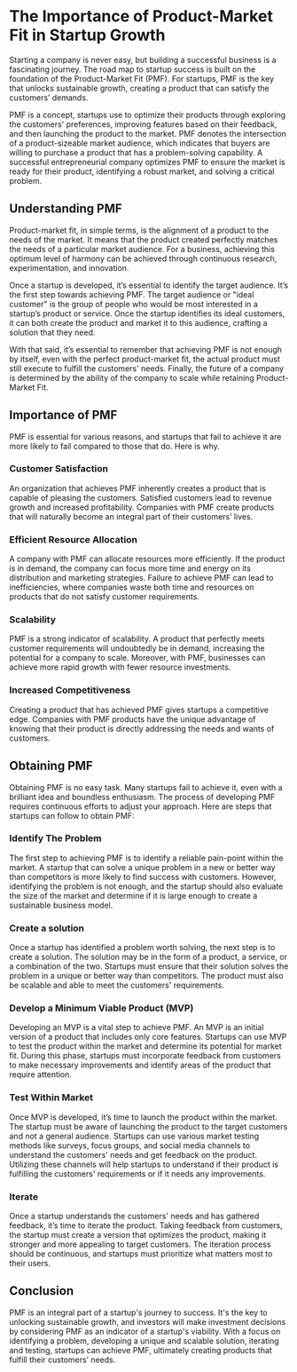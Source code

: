 # The Importance of Product-Market Fit in Startup Growth

Starting a company is never easy, but building a successful business is a fascinating journey. The road map to startup success is built on the foundation of the Product-Market Fit (PMF). For startups, PMF is the key that unlocks sustainable growth, creating a product that can satisfy the customers’ demands.

PMF is a concept, startups use to optimize their products through exploring the customers' preferences, improving features based on their feedback, and then launching the product to the market. PMF denotes the intersection of a product-sizeable market audience, which indicates that buyers are willing to purchase a product that has a problem-solving capability. A successful entrepreneurial company optimizes PMF to ensure the market is ready for their product, identifying a robust market, and solving a critical problem.


## Understanding PMF

Product-market fit, in simple terms, is the alignment of a product to the needs of the market. It means that the product created perfectly matches the needs of a particular market audience. For a business, achieving this optimum level of harmony can be achieved through continuous research, experimentation, and innovation.

Once a startup is developed, it’s essential to identify the target audience. It’s the first step towards achieving PMF. The target audience or "ideal customer" is the group of people who would be most interested in a startup’s product or service. Once the startup identifies its ideal customers, it can both create the product and market it to this audience, crafting a solution that they need.

With that said, it’s essential to remember that achieving PMF is not enough by itself, even with the perfect product-market fit, the actual product must still execute to fulfill the customers' needs. Finally, the future of a company is determined by the ability of the company to scale while retaining Product-Market Fit.

## Importance of PMF

PMF is essential for various reasons, and startups that fail to achieve it are more likely to fail compared to those that do. Here is why.

### Customer Satisfaction

An organization that achieves PMF inherently creates a product that is capable of pleasing the customers. Satisfied customers lead to revenue growth and increased profitability. Companies with PMF create products that will naturally become an integral part of their customers’ lives.

### Efficient Resource Allocation

A company with PMF can allocate resources more efficiently. If the product is in demand, the company can focus more time and energy on its distribution and marketing strategies. Failure to achieve PMF can lead to inefficiencies, where companies waste both time and resources on products that do not satisfy customer requirements.

### Scalability

PMF is a strong indicator of scalability. A product that perfectly meets customer requirements will undoubtedly be in demand, increasing the potential for a company to scale. Moreover, with PMF, businesses can achieve more rapid growth with fewer resource investments.

### Increased Competitiveness

Creating a product that has achieved PMF gives startups a competitive edge. Companies with PMF products have the unique advantage of knowing that their product is directly addressing the needs and wants of customers.

## Obtaining PMF

Obtaining PMF is no easy task. Many startups fail to achieve it, even with a brilliant idea and boundless enthusiasm. The process of developing PMF requires continuous efforts to adjust your approach. Here are steps that startups can follow to obtain PMF:

### Identify The Problem

The first step to achieving PMF is to identify a reliable pain-point within the market. A startup that can solve a unique problem in a new or better way than competitors is more likely to find success with customers. However, identifying the problem is not enough, and the startup should also evaluate the size of the market and determine if it is large enough to create a sustainable business model.

### Create a solution

Once a startup has identified a problem worth solving, the next step is to create a solution. The solution may be in the form of a product, a service, or a combination of the two. Startups must ensure that their solution solves the problem in a unique or better way than competitors. The product must also be scalable and able to meet the customers' requirements.

### Develop a Minimum Viable Product (MVP)

Developing an MVP is a vital step to achieve PMF. An MVP is an initial version of a product that includes only core features. Startups can use MVP to test the product within the market and determine its potential for market fit. During this phase, startups must incorporate feedback from customers to make necessary improvements and identify areas of the product that require attention.

### Test Within Market

Once MVP is developed, it’s time to launch the product within the market. The startup must be aware of launching the product to the target customers and not a general audience. Startups can use various market testing methods like surveys, focus groups, and social media channels to understand the customers' needs and get feedback on the product. Utilizing these channels will help startups to understand if their product is fulfilling the customers' requirements or if it needs any improvements.

### Iterate

Once a startup understands the customers' needs and has gathered feedback, it’s time to iterate the product. Taking feedback from customers, the startup must create a version that optimizes the product, making it stronger and more appealing to target customers. The iteration process should be continuous, and startups must prioritize what matters most to their users.

## Conclusion

PMF is an integral part of a startup's journey to success. It's the key to unlocking sustainable growth, and investors will make investment decisions by considering PMF as an indicator of a startup's viability. With a focus on identifying a problem, developing a unique and scalable solution, iterating and testing, startups can achieve PMF, ultimately creating products that fulfill their customers’ needs.